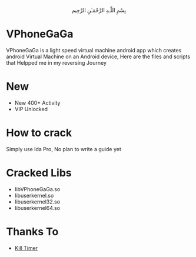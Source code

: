 ﻿<p style="text-align: center;"> بِسْمِ اللَّـهِ الرَّحْمَـٰنِ الرَّحِيم</p>

# VPhoneGaGa
VPhoneGaGa is a light speed virtual machine android app which creates android Virtual Machine on an Android device, Here are the files and scripts that Helpped me in my reversing Journey 

# New
 - New 400+ Activity
 - VIP Unlocked

# How to crack
Simply use Ida Pro, No plan to write a guide yet

# Cracked Libs
- libVPhoneGaGa.so
- libuserkernel.so
- libuserkernel32.so
- libuserkernel64.so

# Thanks To 
  - [Kill Timer](https://github.com/killtimer0)
